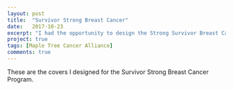 ```yaml
---
layout: post
title:  "Survivor Strong Breast Cancer"
date:   2017-10-23
excerpt: "I had the opportunity to design the Strong Survivor Breast Cancer Manual for Maple Tree Cancer Alliance."
project: true
tags: [Maple Tree Cancer Alliance]
comments: true
---
```


These are the covers I designed for the Survivor Strong Breast Cancer Program.

